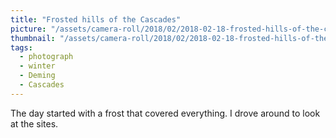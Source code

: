 ```yaml
---
title: "Frosted hills of the Cascades"
picture: "/assets/camera-roll/2018/02/2018-02-18-frosted-hills-of-the-cascades/20180218_184602594_iOS.jpg"
thumbnail: "/assets/camera-roll/2018/02/2018-02-18-frosted-hills-of-the-cascades/20180218_184602594_iOS-thumbnail.jpg"
tags:
  - photograph
  - winter
  - Deming
  - Cascades
---
```

The day started with a frost that covered everything. I drove around to look at the sites.